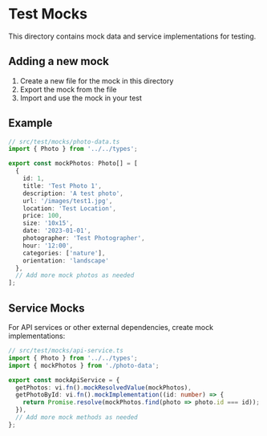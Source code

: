 # Test Mocks

This directory contains mock data and service implementations for testing.

## Adding a new mock

1. Create a new file for the mock in this directory
2. Export the mock from the file
3. Import and use the mock in your test

## Example

```typescript
// src/test/mocks/photo-data.ts
import { Photo } from '../../types';

export const mockPhotos: Photo[] = [
  {
    id: 1,
    title: 'Test Photo 1',
    description: 'A test photo',
    url: '/images/test1.jpg',
    location: 'Test Location',
    price: 100,
    size: '10x15',
    date: '2023-01-01',
    photographer: 'Test Photographer',
    hour: '12:00',
    categories: ['nature'],
    orientation: 'landscape'
  },
  // Add more mock photos as needed
];
```

## Service Mocks

For API services or other external dependencies, create mock implementations:

```typescript
// src/test/mocks/api-service.ts
import { Photo } from '../../types';
import { mockPhotos } from './photo-data';

export const mockApiService = {
  getPhotos: vi.fn().mockResolvedValue(mockPhotos),
  getPhotoById: vi.fn().mockImplementation((id: number) => {
    return Promise.resolve(mockPhotos.find(photo => photo.id === id));
  }),
  // Add more mock methods as needed
}; 